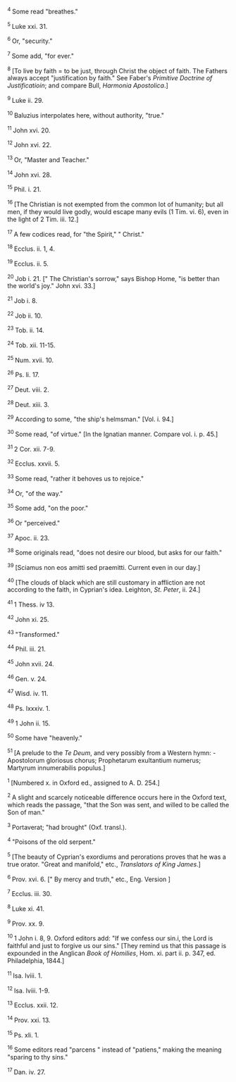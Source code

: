 <body>
 <p><a name="P7400_2454678"></a>
 <sup>4 </sup>Some read "breathes."</p>
 
 <p><a name="P7401_2455571"></a>
 <sup>5 </sup>Luke xxi. 31.</p>
 
 <p><a name="P7402_2455741"></a>
 <sup>6 </sup>Or, "security."</p>
 
 <p><a name="P7403_2456292"></a>
 <sup>7 </sup>Some add, "for ever." </p>
 
 <p><a name="P7405_2456382"></a>
 <sup>8 </sup>[To live by faith = to be just, through Christ the object of faith. The Fathers always accept "justification by faith." See Faber's <i>Primitive Doctrine of Justificatioin</i>; and compare Bull, <i>Harmonia Apostolica</i>.]</p>
 
 <p><a name="P7406_2457561"></a>
 <sup>9 </sup>Luke ii. 29.</p>
 
 <p><a name="P7407_2457874"></a>
 <sup>10 </sup>Baluzius interpolates here, without authority, "true."</p>
 
 <p><a name="P7410_2459282"></a>
 <sup>11 </sup>John xvi. 20.</p>
 
 <p><a name="P7411_2459573"></a>
 <sup>12 </sup>John xvi. 22.</p>
 
 <p><a name="P7413_2460562"></a>
 <sup>13 </sup>Or, "Master and Teacher."</p>
 
 <p><a name="P7415_2461031"></a>
 <sup>14 </sup>John xvi. 28.</p>
 
 <p><a name="P7416_2461317"></a>
 <sup>15 </sup>Phil. i. 21. </p>
 
 <p><a name="P7418_2462307"></a>
 <sup>16 </sup>[The Christian is not exempted from the common lot of humanity; but all men, if they would live godly, would escape many evils (1 Tim. vi. 6), even in the light of 2 Tim. iii. 12.]</p>
 
 <p><a name="P7419_2462634"></a>
 <sup>17 </sup>A few codices read, for "the Spirit," " Christ."</p>
 
 <p><a name="P7421_2463743"></a>
 <sup>18 </sup>Ecclus. ii. 1, 4.</p>
 
 <p><a name="P7422_2463922"></a>
 <sup>19 </sup>Ecclus. ii. 5.</p>
 
 <p><a name="P7424_2464406"></a>
 <sup>20 </sup>Job i. 21. [" The Christian's sorrow," says Bishop Home, "is better than the world's joy." John xvi. 33.]</p>
 
 <p><a name="P7425_2464910"></a>
 <sup>21 </sup>Job i. 8.</p>
 
 <p><a name="P7426_2465114"></a>
 <sup>22 </sup>Job ii. 10.</p>
 
 <p><a name="P7427_2465483"></a>
 <sup>23 </sup>Tob. ii. 14.</p>
 
 <p><a name="P7428_2466381"></a>
 <sup>24 </sup>Tob. xii. 11-15.</p>
 
 <p><a name="P7430_2466851"></a>
 <sup>25 </sup>Num. xvii. 10.</p>
 
 <p><a name="P7431_2467099"></a>
 <sup>26 </sup>Ps. li. 17.</p>
 
 <p><a name="P7432_2467335"></a>
 <sup>27 </sup>Deut. viii. 2. </p>
 
 <p><a name="P7433_2467496"></a>
 <sup>28 </sup>Deut. xiii. 3.</p>
 
 <p><a name="P7435_2468525"></a>
 <sup>29 </sup>According to some, "the ship's helmsman." [Vol. i. 94.]</p>
 
 <p><a name="P7436_2468751"></a>
 <sup>30 </sup>Some read, "of virtue." [In the Ignatian manner. Compare vol. i. p. 45.]</p>
 
 <p><a name="P7438_2469734"></a>
 <sup>31 </sup>2 Cor. xii. 7-9.</p>
 
 <p><a name="P7439_2470032"></a>
 <sup>32 </sup>Ecclus. xxvii. 5.</p>
 
 <p><a name="P7441_2471149"></a>
 <sup>33 </sup>Some read, "rather it behoves us to rejoice."</p>
 
 <p><a name="P7442_2471414"></a>
 <sup>34 </sup>Or, "of the way." </p>
 
 <p><a name="P7445_2474404"></a>
 <sup>35 </sup>Some add, "on the poor." </p>
 
 <p><a name="P7447_2475770"></a>
 <sup>36 </sup>Or "perceived."</p>
 
 <p><a name="P7448_2476288"></a>
 <sup>37 </sup>Apoc. ii. 23.</p>
 
 <p><a name="P7449_2476362"></a>
 <sup>38 </sup>Some originals read, "does not desire our blood, but asks for our faith." </p>
 
 <p><a name="P7453_2479485"></a>
 <sup>39 </sup>[Sciamus non eos amitti sed praemitti. Current even in our day.]</p>
 
 <p><a name="P7454_2479752"></a>
 <sup>40 </sup>[The clouds of black which are still customary in affliction are not according to the faith, in Cyprian's idea. Leighton, <i>St. Peter</i>, ii. 24.]</p>
 
 <p><a name="P7456_2480851"></a>
 <sup>41 </sup>1 Thess. iv 13.</p>
 
 <p><a name="P7457_2481490"></a>
 <sup>42 </sup>John xi. 25.</p>
 
 <p><a name="P7459_2482066"></a>
 <sup>43 </sup>"Transformed."</p>
 
 <p><a name="P7460_2482396"></a>
 <sup>44 </sup>Phil. iii. 21.</p>
 
 <p><a name="P7461_2482778"></a>
 <sup>45 </sup>John xvii. 24.</p>
 
 <p><a name="P7463_2483277"></a>
 <sup>46 </sup>Gen. v. 24. </p>
 
 <p><a name="P7464_2483843"></a>
 <sup>47 </sup>Wisd. iv. 11.</p>
 
 <p><a name="P7465_2484071"></a>
 <sup>48 </sup>Ps. lxxxiv. 1.</p>
 
 <p><a name="P7467_2484964"></a>
 <sup>49 </sup>1 John ii. 15.</p>
 
 <p><a name="P7470_2486873"></a>
 <sup>50 </sup>Some have "heavenly."</p>
 
 <p><a name="P7471_2487808"></a>
 <sup>51 </sup>[A prelude to the <i>Te Deum</i>, and very possibly from a Western hymn: -Apostolorum gloriosus chorus; Prophetarum exultantium numerus; Martyrum innumerabilis populus.] </p>
 
 <p><a name="P7476_2488803"></a>
 <sup>1 </sup>[Numbered x. in Oxford ed., assigned to A. D. 254.]</p>
 
 <p><a name="P7480_2489427"></a>
 <sup>2 </sup>A slight and scarcely noticeable difference occurs here in the Oxford text, which reads the passage, "that the Son was sent, and willed to be called the Son of man."</p>
 
 <p><a name="P7481_2490265"></a>
 <sup>3 </sup>Portaverat; "had brought" (Oxf. transl.).</p>
 
 <p><a name="P7482_2490357"></a>
 <sup>4 </sup>"Poisons of the old serpent."</p>
 
 <p><a name="P7483_2490870"></a>
 <sup>5 </sup>[The beauty of Cyprian's exordiums and perorations proves that he was a true orator. "Great and manifold," etc., <i>Translators of King James</i>.]</p>
 
 <p><a name="P7485_2491119"></a>
 <sup>6 </sup>Prov. xvi. 6. [" By mercy and truth," etc., Eng. Version ]</p>
 
 <p><a name="P7486_2491393"></a>
 <sup>7 </sup>Ecclus. iii. 30.</p>
 
 <p><a name="P7487_2492041"></a>
 <sup>8 </sup>Luke xi. 41.</p>
 
 <p><a name="P7489_2493272"></a>
 <sup>9 </sup>Prov. xx. 9.</p>
 
 <p><a name="P7490_2493428"></a>
 <sup>10 </sup>1 John i. 8, 9. Oxford editors add: "If we confess our sin.i, the Lord is faithful and just to forgive us our sins." [They remind us that this passage is expounded in the Anglican <i>Book of Homilies</i>, Hom. xi. part ii. p. 347, ed. Philadelphia, 1844.] </p>
 
 <p><a name="P7492_2494571"></a>
 <sup>11 </sup>Isa. lviii. 1.</p>
 
 <p><a name="P7493_2495493"></a>
 <sup>12 </sup>Isa. lviii. 1-9.</p>
 
 <p><a name="P7495_2495867"></a>
 <sup>13 </sup>Ecclus. xxii. 12.</p>
 
 <p><a name="P7496_2496023"></a>
 <sup>14 </sup>Prov. xxi. 13.</p>
 
 <p><a name="P7497_2496441"></a>
 <sup>15 </sup>Ps. xli. 1.</p>
 
 <p><a name="P7498_2496826"></a>
 <sup>16 </sup>Some editors read "parcens " instead of "patiens," making the meaning "sparing to thy sins."</p>
 
 <p><a name="P7499_2496938"></a>
 <sup>17 </sup>Dan. iv. 27.</p>
 
 </body>